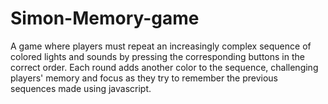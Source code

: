 # Simon-Memory-game
A game where players must repeat an increasingly complex sequence of colored lights and sounds by pressing the corresponding buttons in the correct order. Each round adds another color to the sequence, challenging players' memory and focus as they try to remember the previous sequences made using javascript.
